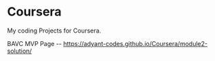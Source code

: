 # Coursera
My coding Projects for Coursera.

BAVC MVP Page -- https://adyant-codes.github.io/Coursera/module2-solution/

